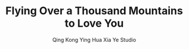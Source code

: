 --- 
slug: "flying-over-a-thousand-mountains-to-love-you"
title: "Flying Over a Thousand Mountains to Love You"
publishdate: "2018-12-10"
src: "https://365manga.net/manga/flying-over-a-thousand-mountains-to-love-you"
author: "Qing Kong Ying Hua Xia Ye Studio"
image: "https://data.365manga.net/images/thumbnails/32823-flying-over-a-thousand-mountains-to-love-you.jpg"
tags: ["Drama","Romance","Shoujo","Shoujo ai"]
chapters: ["Chapter 5: For One Ring"," Crossed Over Half The World. ","Chapter 4: Exactly Which Eye Of Yours Witnessed My Poverty? ","Chapter 3: Eesh! Blame My Natural Beauty"," There’s Nothing I Can Do About It. ","Chapter 2: In A Foreign City"," Where Is The Person I'm Looking For? ","Chapter 1: To Love Me"," You Don't Need To Force Yourself"]
chapterlinks: ["https://365manga.net/flying-over-a-thousand-mountains-to-love-you/chapter-5.html","https://365manga.net/flying-over-a-thousand-mountains-to-love-you/chapter-4.html","https://365manga.net/flying-over-a-thousand-mountains-to-love-you/chapter-3.html","https://365manga.net/flying-over-a-thousand-mountains-to-love-you/chapter-2.html","https://365manga.net/flying-over-a-thousand-mountains-to-love-you/chapter-1.html"]
description: "Flying Over a Thousand Mountains to Love You manga summary: Amongst the swans of England's Swan Lake, I am different. I am a black swan, and the last one able to transform into human form. One time as I peeked my head out from the lake, a ring was thrown in front of me. Because of this ring, I met she-male! Once I found out his true identity, I became his disciple, and somehow also his 100th girlfriend!"
---